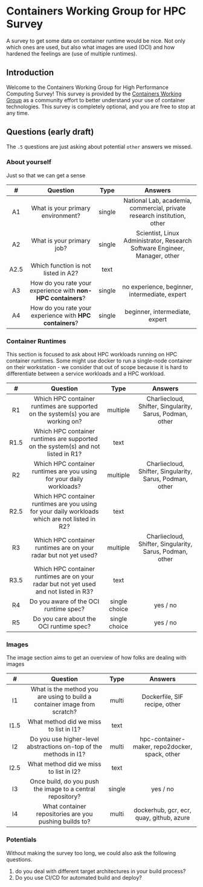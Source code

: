 # Containers Working Group for HPC Survey

A survey to get some data on container runtime would be nice. Not only which ones are used, but also what images are used (OCI) and how hardened the feelings are (use of multiple runtimes).
## Introduction

Welcome to the Containers Working Group for High Performance Computing Survey! This survey is provided by the [Containers Working Group](https://supercontainers.github.io/containers-wg/) as a community effort to better understand your use of container technologies. This survey is completely optional, and you are free to stop at any time. 
## Questions (early draft)

The `.5` questions are just asking about potential `other` answers we missed.

### About yourself

Just so that we can get a sense

| #  | Question | Type | Answers |
|:--:|:---------:|:----:|:---------------------:|
| A1 | What is your primary environment? | single | National Lab, academia, commercial, private research institution, other |
| A2 | What is your primary job? | single | Scientist, Linux Administrator, Research Software Engineer, Manager, other |
| A2.5 | Which function is not listed in A2? | text | |
| A3 | How do you rate your experience with **non-HPC containers**? | single | no experience, beginner, intermediate, expert |
| A4 | How do you rate your experience with **HPC containers**? | single | beginner, intermediate, expert |

### Container Runtimes

This section is focused to ask about HPC workloads running on HPC container runtimes. Some might use docker to run a single-node container on their workstation - we consider that out of scope because it is hard to differentiate between a service workloads and a HPC workload.


| #  | Question | Type | Answers |
|:--:|:---------:|:----:|:---------------------:|
| R1 | Which HPC container runtimes are supported on the system(s) you are working on? | multiple | Charliecloud, Shifter, Singularity, Sarus, Podman, other |
| R1.5 | Which HPC container runtimes are supported on the system(s) and not listed in R1? | text | |
| R2 | Which HPC container runtimes are you using for your daily workloads? | multiple | Charliecloud, Shifter, Singularity, Sarus, Podman, other |
| R2.5 | Which HPC container runtimes are you using for your daily workloads which are not listed in R2? | text | |
| R3 | Which HPC container runtimes are on your radar but not yet used? | multiple | Charliecloud, Shifter, Singularity, Sarus, Podman, other |
| R3.5 | Which HPC container runtimes are on your radar but not yet used and not listed in R3? | text | |
| R4 | Do you aware of the OCI runtime spec? | single choice | yes / no |
| R5 | Do you care about the OCI runtime spec? | single choice | yes / no |

### Images

The image section aims to get an overview of how folks are dealing with images

| #  | Question | Type | Answers |
|:--:|:---------:|:----:|:---------------------:|
| I1 | What is the method you are using to build a container image from scratch? | multi | Dockerfile, SIF recipe, other |
| I1.5 | What method did we miss to list in I1? | text | |
| I2 | Do you use higher-level abstractions on-top of the methods in I1? | multi | hpc-container-maker, repo2docker, spack, other |
| I2.5 | What method did we miss to list in I2? | text | |
| I3 | Once build, do you push the image to a central repository? | single | yes / no |
| I4 | What container repositories are you pushing builds to? | multi | dockerhub, gcr, ecr, quay, github, azure |

### Potentials

Without making the survey too long, we could also ask the following questions.

1. do you deal with different target architectures in your build process?
2. Do you use CI/CD for automated build and deploy?

